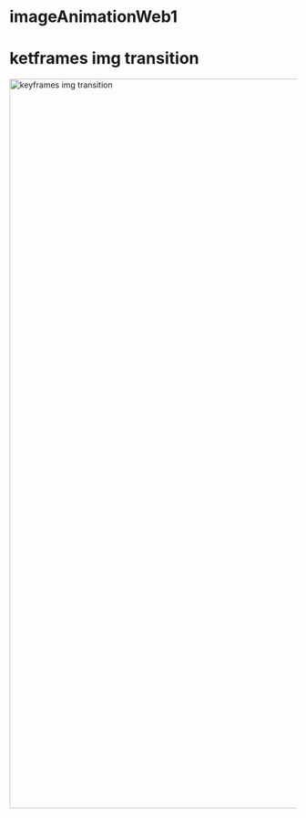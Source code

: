 # imageAnimationWeb1

# ketframes img transition

<img width="1280" alt="keyframes img transition" src="https://user-images.githubusercontent.com/61503627/107859411-86482b80-6e39-11eb-914f-2a2d5e278ddf.png">
